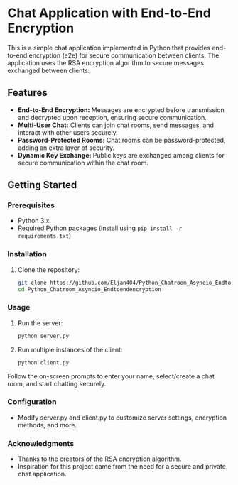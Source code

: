 # Chat Application with End-to-End Encryption

This is a simple chat application implemented in Python that provides end-to-end encryption (e2e) for secure communication between clients. The application uses the RSA encryption algorithm to secure messages exchanged between clients.

## Features

- **End-to-End Encryption:** Messages are encrypted before transmission and decrypted upon reception, ensuring secure communication.
- **Multi-User Chat:** Clients can join chat rooms, send messages, and interact with other users securely.
- **Password-Protected Rooms:** Chat rooms can be password-protected, adding an extra layer of security.
- **Dynamic Key Exchange:** Public keys are exchanged among clients for secure communication within the chat room.

## Getting Started

### Prerequisites

- Python 3.x
- Required Python packages (install using `pip install -r requirements.txt`)

### Installation

1. Clone the repository:

   ```bash
   git clone https://github.com/Eljan404/Python_Chatroom_Asyncio_Endtoendencryption.git
   cd Python_Chatroom_Asyncio_Endtoendencryption

### Usage

1. Run the server:
   ```bash
   python server.py
   
2. Run multiple instances of the client:
   ```bash
   python client.py
   
Follow the on-screen prompts to enter your name, select/create a chat room, and start chatting securely.

### Configuration

- Modify server.py and client.py to customize server settings, encryption methods, and more.

### Acknowledgments

- Thanks to the creators of the RSA encryption algorithm.
- Inspiration for this project came from the need for a secure and private chat application.
